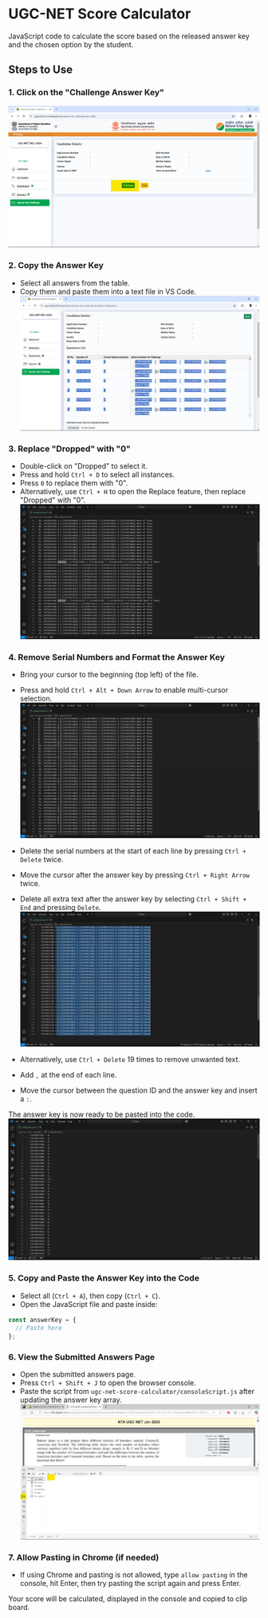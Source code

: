 # UGC-NET Score Calculator

JavaScript code to calculate the score based on the released answer key and the chosen option by the student.

## Steps to Use

### 1. Click on the "Challenge Answer Key"

![Challenge button press](images/challenge.jpg "Challenge button press")

### 2. Copy the Answer Key

- Select all answers from the table.
- Copy them and paste them into a text file in VS Code.
  ![Copy Answer Key](images/copyAnswerKey.jpg "Copy Answer Key")

### 3. Replace "Dropped" with "0"

- Double-click on "Dropped" to select it.
- Press and hold `Ctrl + D` to select all instances.
- Press `0` to replace them with "0".
- Alternatively, use `Ctrl + H` to open the Replace feature, then replace "Dropped" with "0".
  ![Replace Dropped with 0](images/cleanAnswerKey1.jpg "Replace Dropped with 0")

### 4. Remove Serial Numbers and Format the Answer Key

- Bring your cursor to the beginning (top left) of the file.

- Press and hold `Ctrl + Alt + Down Arrow` to enable multi-cursor selection.
  ![Enable multi-cursor selection](images/cleanAnswerKey2.jpg "Enable multi-cursor selection")

- Delete the serial numbers at the start of each line by pressing `Ctrl + Delete` twice.

- Move the cursor after the answer key by pressing `Ctrl + Right Arrow` twice.

- Delete all extra text after the answer key by selecting `Ctrl + Shift + End` and pressing `Delete`.
  ![Select all garbage text](images/cleanAnswerKey3.jpg "Select all garbage text")

- Alternatively, use `Ctrl + Delete` 19 times to remove unwanted text.

- Add `,` at the end of each line.

- Move the cursor between the question ID and the answer key and insert a `:`.

The answer key is now ready to be pasted into the code.
![Cleaned answer key](images/cleanAnswerKey4.jpg "Cleaned answer key")

### 5. Copy and Paste the Answer Key into the Code

- Select all (`Ctrl + A`), then copy (`Ctrl + C`).
- Open the JavaScript file and paste inside:

```javascript
const answerKey = {
  // Paste here
};
```

### 6. View the Submitted Answers Page

- Open the submitted answers page.
- Press `Ctrl + Shift + J` to open the browser console.
- Paste the script from `ugc-net-score-calculator/consoleScript.js` after updating the answer key array.
  ![Open console to run the script](images/submittedAnswerViewConsole.jpg "Open console to run the script")

### 7. Allow Pasting in Chrome (if needed)

- If using Chrome and pasting is not allowed, type `allow pasting` in the console, hit Enter, then try pasting the script again and press Enter.

Your score will be calculated, displayed in the console and copied to clip board.
